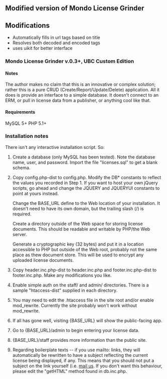 ## Modified version of Mondo License Grinder

## Modifications
- Automatically fills in url tags based on title
- Resolves both decoded and encoded tags
- uses uikit for better interface

### Mondo License Grinder v.0.3+, UBC Custom Edition

#### Notes
The author makes no claim that this is an innovative or complex solution; 
rather this is a pure CRUD (Create/Report/Update/Delete) application. All it
does is provide an interface to a simple database. It doesn't connect to an 
ERM, or pull in license data from a publisher, or anything cool like that.

#### Requirements
MySQL 5+
PHP 5.1+

### Installation notes

There isn't any interactive installation script. So:

1. Create a database (only MySQL has been tested). Note the database name,
   user, and password. Import the file "licenses.sql" to get a blank schema.
   
2. Copy config.php-dist to config.php. Modify the DB* constants to reflect
   the values you recorded in Step 1. If you want to host your own jQuery scripts, 
   go ahead and change the JQUERY and JQUERYUI constants to point at yours
   instead.
   
   Change the BASE_URL define to the Web location of your installation. It 
   doesn't need to have its own domain, but the trailing slash (/) is required.
   
   Create a directory outside of the Web space for storing license documents. This
   should be readable and writable by PHP/the Web server.
   
   Generate a cryptographic key (32 bytes) and put it in a location accessible to PHP
   but outside of the Web root, probably not the same place as thew document store. 
   This will be used to encrypt any uploaded license documents.
   
3. Copy header.inc.php-dist to header.inc.php and footer.inc.php-dist to
   footer.inc.php. Make any modifications you like.

4. Enable simple auth on the staff/ and admin/ directories. There is a sample
   "htaccess-dist" supplied in each directory. 
   
5. You may need to edit the .htaccess file in the site root and/or enable
   mod_rewrite. Currently the site probably won't work without mod_rewrite.

6. If all has gone well, visiting {BASE_URL} will show the public-facing app.

7. Go to {BASE_URL}/admin to begin entering your license data.

8. {BASE_URL}/staff provides more information than the public site.

9. Regarding boilerplate texts -- if you use mailto: links, they will
   automatically be rewritten to have a subject reflecting the current license 
   being displayed, if any. This means that you should not put a subject on the
   link yourself (i.e. <a href="mailto:foo@bar.ca?subject=Licenses">mail us</a>.
   If you don't want this behaviour, please edit the "getHTML" method found
   in db.inc.php.
   
   
